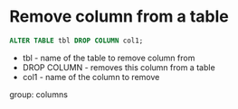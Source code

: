 # Remove column from a table

```sql
ALTER TABLE tbl DROP COLUMN col1;
```

- tbl - name of the table to remove column from
- DROP COLUMN - removes this column from a table
- col1 - name of the column to remove

group: columns
